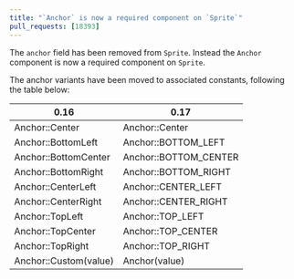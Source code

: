 ```yaml
---
title: "`Anchor` is now a required component on `Sprite`"
pull_requests: [18393]
---
```


The `anchor` field has been removed from `Sprite`. Instead the `Anchor` component is now a required component on `Sprite`.

The anchor variants have been moved to associated constants, following the table below:

| 0.16                  | 0.17                  |
| --------------------- | --------------------- |
| Anchor::Center        | Anchor::Center        |
| Anchor::BottomLeft    | Anchor::BOTTOM_LEFT   |
| Anchor::BottomCenter  | Anchor::BOTTOM_CENTER |
| Anchor::BottomRight   | Anchor::BOTTOM_RIGHT  |
| Anchor::CenterLeft    | Anchor::CENTER_LEFT   |
| Anchor::CenterRight   | Anchor::CENTER_RIGHT  |
| Anchor::TopLeft       | Anchor::TOP_LEFT      |
| Anchor::TopCenter     | Anchor::TOP_CENTER    |
| Anchor::TopRight      | Anchor::TOP_RIGHT     |
| Anchor::Custom(value) | Anchor(value)         |

